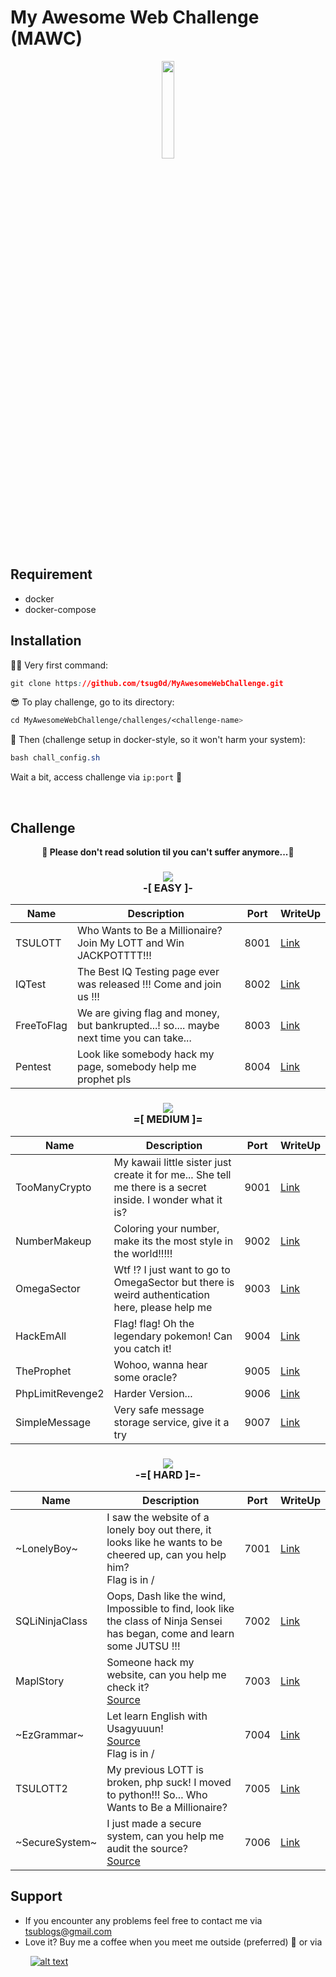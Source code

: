 # My Awesome Web Challenge (MAWC)

<p align="center">
  <img src="https://i.imgur.com/axBjwxB.gif" height="20%" width="20%">
</p>

## Requirement

* docker
* docker-compose

## Installation

🕵🏾 Very first command: 
```css
git clone https://github.com/tsug0d/MyAwesomeWebChallenge.git
```

😎 To play challenge, go to its directory:
```css
cd MyAwesomeWebChallenge/challenges/<challenge-name>
```

🤘 Then (challenge setup in docker-style, so it won't harm your system):
```css
bash chall_config.sh 
```

Wait a bit, access challenge via `ip:port` 🏁 

<br>

## Challenge


**<p align="center">🎉 Please don't read solution til you can't suffer anymore...🎉</p>**


### <p align="center"><img src="https://i.imgur.com/p5WFB8A.png"><br>**-[ EASY ]-**</p>
| Name       | Description                                                                                       | Port | WriteUp |
|------------|---------------------------------------------------------------------------------------------------|------|---------|
| TSULOTT    | Who Wants to Be a Millionaire? Join My LOTT and Win JACKPOTTTT!!!                                 | 8001 | [Link](https://tsug0d.com/writeup/tsulott.txt)    |
| IQTest     | The Best IQ Testing page ever was released !!! Come and join us !!!                               | 8002 | [Link](https://tsug0d.com/writeup/iqtest.txt)    |
| FreeToFlag | We are giving flag and money, but bankrupted...! so.... maybe next time you can take...           | 8003 | [Link](https://tsug0d.com/writeup/freetoflag.txt)    |
| Pentest    | Look like somebody hack my page, somebody help me prophet pls                                     | 8004 | [Link](https://tsug0d.com/writeup/pentest.txt)    |



### <p align="center"><img src="https://i.imgur.com/jiFKi3q.png"><br>**=[ MEDIUM ]=**</p>
| Name          | Description                                                                                                 | Port | WriteUp                                              |
|---------------|-------------------------------------------------------------------------------------------------------------|------|------------------------------------------------------|
| TooManyCrypto | My kawaii little sister just create it for me... She tell me there is a secret inside. I wonder what it is? | 9001 | [Link](https://tsug0d.com/writeup/toomanycrypto.txt) |
| NumberMakeup  | Coloring your number, make its the most style in the world!!!!!                                             | 9002 | [Link](https://tsug0d.com/writeup/numbermakeup.txt)  |
| OmegaSector   | Wtf !? I just want to go to OmegaSector but there is weird authentication here, please help me              | 9003 | [Link](https://tsug0d.com/writeup/omegasector.txt)   |
| HackEmAll     | Flag! flag! Oh the legendary pokemon! Can you catch it!                                                     | 9004 | [Link](https://tsug0d.com/writeup/hackemall.txt)   |
| TheProphet    | Wohoo, wanna hear some oracle?                                                                              | 9005 | [Link](https://tsug0d.com/writeup/theprophet.txt)   |
| PhpLimitRevenge2  | Harder Version...                                                                                       | 9006 | [Link](https://tsug0d.com/writeup/phplimitrevenge2.txt)   |
| SimpleMessage  | Very safe message storage service, give it a try                                                         | 9007 | [Link](https://tsug0d.com/writeup/simplemessage.txt)   |



### <p align="center"><img src="https://i.imgur.com/XEuOoul.png"><br>**-=[ HARD ]=-**</p>
| Name           | Description                                                                                                                | Port | WriteUp                                              |
|----------------|----------------------------------------------------------------------------------------------------------------------------|------|------------------------------------------------------|
| ~LonelyBoy~      | I saw the website of a lonely boy out there, it looks like he wants to be cheered up, can you help him?<br>Flag is in /    | 7001 | [Link](http://tsug0d.com/writeup/lonelyboy.txt)      |
| SQLiNinjaClass | Oops, Dash like the wind, Impossible to find, look like the class of Ninja Sensei has began, come and learn some JUTSU !!! | 7002 | [Link](http://tsug0d.com/writeup/sqlininjaclass.txt) |
| MaplStory      | Someone hack my website, can you help me check it?<br>[Source](https://tsug0d.com/source/maplstory.zip)                    | 7003 | [Link](https://tsug0d.com/writeup/maplstory.txt)     |
| ~EzGrammar~      | Let learn English with Usagyuuun!<br>[Source](https://tsug0d.com/source/ezgrammar.zip)<br>Flag is in /                     | 7004 | [Link](https://tsug0d.com/writeup/ezgrammar.txt)     |
| TSULOTT2       | My previous LOTT is broken, php suck! I moved to python!!! So... Who Wants to Be a Millionaire?                            | 7005 | [Link](https://tsug0d.com/writeup/tsulott2.txt)     |
| ~SecureSystem~   | I just made a secure system, can you help me audit the source?<br>[Source](https://drive.google.com/file/d/1vOPmS30ZrW5-Uoz-AKBef3T6no2qpvt_/view) | 7006 | [Link](https://tsug0d.com/writeup/securesystem.txt)     |

## Support
- If you encounter any problems feel free to contact me via tsublogs@gmail.com
- Love it? Buy me a coffee when you meet me outside (preferred) 🥤 or via 

&nbsp;&nbsp;&nbsp;&nbsp;&nbsp;&nbsp;&nbsp; [ ![alt text](https://i.imgur.com/XEK2Y4Z.png)](https://www.buymeacoffee.com/tsug0d)
